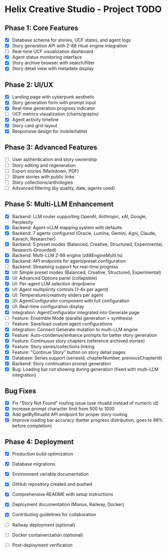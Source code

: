 # Helix Creative Studio - Project TODO

## Phase 1: Core Features
- [x] Database schema for stories, UCF states, and agent logs
- [x] Story generation API with Z-88 ritual engine integration
- [ ] Real-time UCF visualization dashboard
- [x] Agent status monitoring interface
- [x] Story archive browser with search/filter
- [x] Story detail view with metadata display

## Phase 2: UI/UX
- [x] Landing page with cyberpunk aesthetic
- [x] Story generation form with prompt input
- [x] Real-time generation progress indicator
- [ ] UCF metrics visualization (charts/graphs)
- [x] Agent activity timeline
- [x] Story card grid layout
- [x] Responsive design for mobile/tablet

## Phase 3: Advanced Features
- [ ] User authentication and story ownership
- [ ] Story editing and regeneration
- [ ] Export stories (Markdown, PDF)
- [ ] Share stories with public links
- [ ] Story collections/anthologies
- [ ] Advanced filtering (by quality, date, agents used)

## Phase 5: Multi-LLM Enhancement
- [x] Backend: LLM router supporting OpenAI, Anthropic, xAI, Google, Perplexity
- [x] Backend: Agent→LLM mapping system with defaults
- [x] Backend: 7 agents configured (Oracle, Lumina, Gemini, Agni, Claude, Kavach, Researcher)
- [x] Backend: 5 preset modes (Balanced, Creative, Structured, Experimental, Research-Grounded)
- [x] Backend: Multi-LLM Z-88 engine (z88EngineMulti.ts)
- [x] Backend: API endpoints for agent/preset configuration
- [ ] Backend: Streaming support for real-time progress
- [x] UI: Simple preset modes (Balanced, Creative, Structured, Experimental)
- [x] UI: Advanced Options panel (collapsible)
- [x] UI: Per-agent LLM selection dropdowns
- [x] UI: Agent multiplicity controls (1-4x per agent)
- [x] UI: Temperature/creativity sliders per agent
- [x] UI: AgentConfigurator component with full configuration
- [x] UI: Real-time configuration display
- [x] Integration: AgentConfigurator integrated into Generate page
- [ ] Feature: Ensemble Mode (parallel generation + synthesis)
- [ ] Feature: Save/load custom agent configurations
- [x] Integration: Connect Generate mutation to multi-LLM engine
- [x] Feature: Auto-condense/enhance prompts for better story generation
- [x] Feature: Continuous story chapters (reference archived stories)
- [x] Feature: Story series/collections linking
- [x] Feature: "Continue Story" button on story detail pages
- [x] Database: Series support (seriesId, chapterNumber, previousChapterId)
- [x] Backend: Story continuation prompt generation
- [x] Bug: Loading bar not showing during generation (fixed with multi-LLM integration)

## Bug Fixes
- [x] Fix "Story Not Found" routing issue (use ritualId instead of numeric id)
- [x] Increase prompt character limit from 500 to 1000
- [x] Add getByRitualId API endpoint for proper story routing
- [x] Improve loading bar accuracy (better progress distribution, goes to 98% before completion)

## Phase 4: Deployment
- [x] Production build optimization
- [x] Database migrations
- [x] Environment variable documentation
- [x] GitHub repository created and pushed
- [x] Comprehensive README with setup instructions
- [x] Deployment documentation (Manus, Railway, Docker)
- [x] Contributing guidelines for collaboration
- [ ] Railway deployment (optional)
- [ ] Docker containerization (optional)
- [ ] Post-deployment verification

